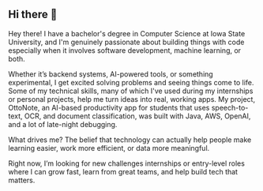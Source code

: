 ## Hi there 👋

Hey there! I have a bachelor's degree in Computer Science at Iowa State University, and I'm genuinely passionate about building things with code especially when it involves software development, machine learning, or both.

Whether it’s backend systems, AI-powered tools, or something experimental, I get excited solving problems and seeing things come to life. 
Some of my technical skills, many of which I've used during my internships or personal projects, help me turn ideas into real, working apps.
My project, OttoNote, an AI-based productivity app for students that uses speech-to-text, OCR, and document classification, was built with Java, AWS, OpenAI, and a lot of late-night debugging. 

What drives me? The belief that technology can actually help people make learning easier, work more efficient, or data more meaningful.

Right now, I’m looking for new challenges internships or entry-level roles where I can grow fast, learn from great teams, and help build tech that matters.

